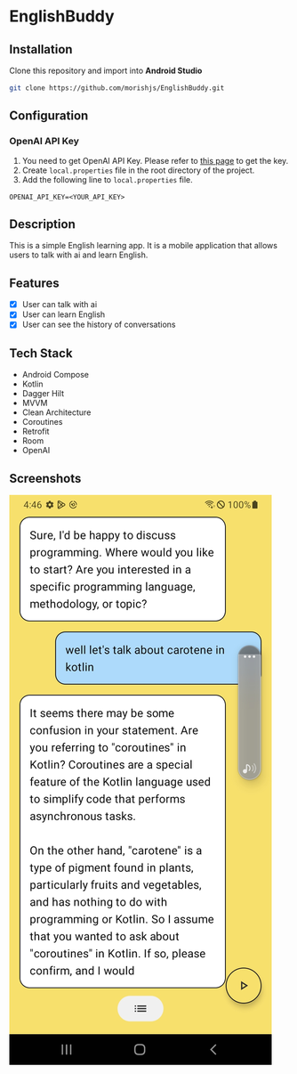 # EnglishBuddy

## Installation
Clone this repository and import into **Android Studio**
```bash
git clone https://github.com/morishjs/EnglishBuddy.git
```

## Configuration
### OpenAI API Key
1. You need to get OpenAI API Key. Please refer to [this page](https://platform.openai.com/account/api-keys) to get the key.
2. Create `local.properties` file in the root directory of the project.
3. Add the following line to `local.properties` file.
```
OPENAI_API_KEY=<YOUR_API_KEY>
```


## Description
This is a simple English learning app. It is a mobile application that allows users to talk with ai and learn English.

## Features
- [x] User can talk with ai
- [x] User can learn English
- [x] User can see the history of conversations

## Tech Stack
- Android Compose
- Kotlin
- Dagger Hilt
- MVVM
- Clean Architecture
- Coroutines
- Retrofit
- Room
- OpenAI

## Screenshots
![englishbuddy_screenshot.jpg](englishbuddy_screenshot.jpg)
